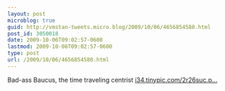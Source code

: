 ```yaml
---
layout: post
microblog: true
guid: http://vmstan-tweets.micro.blog/2009/10/06/4656854580.html
post_id: 3050018
date: 2009-10-06T09:02:57-0600
lastmod: 2009-10-06T09:02:57-0600
type: post
url: /2009/10/06/4656854580.html
---
```

Bad-ass Baucus, the time traveling centrist [i34.tinypic.com/2r26suc.p...](http://i34.tinypic.com/2r26suc.png)
